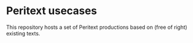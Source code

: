 # Peritext usecases

This repository hosts a set of Peritext productions based on (free of right) existing texts.
